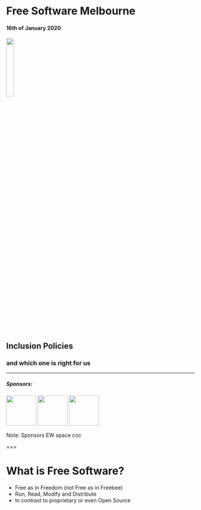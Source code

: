 # Free Software Melbourne
#### 16th of January 2020
<img src=slides/img/FSM_logo.png width="20%">

## Inclusion Policies

### and which one is right for us

<hr />

##### Sponsors:

<img src=slides/img/EW.png height="80px">
<img src=slides/img/AdamBolte.png height="80px">
<img src=slides/img/stumbles_small.jpg height="80px">

Note:
Sponsors
EW space
coc

===

# What is Free Software?
* Free as in Freedom (not Free as in Freebee)
* Run, Read, Modify and Distribute
* In contrast to proprietary or even Open Source

